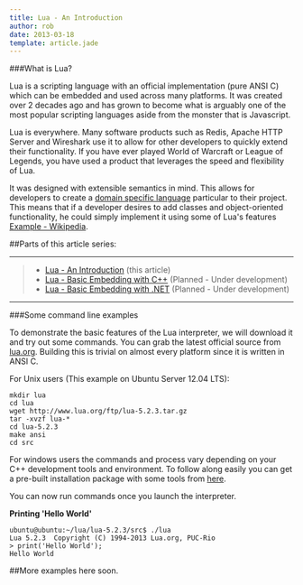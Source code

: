 ```yaml
---
title: Lua - An Introduction
author: rob
date: 2013-03-18
template: article.jade
---
```


###What is Lua?

Lua is a scripting language with an official implementation (pure ANSI C) which can be embedded and used across many platforms.
It was created over 2 decades ago and has grown to become what is arguably one of the most popular scripting languages aside from the monster that is Javascript.

<span class="more"></span>

Lua is everywhere. Many software products such as Redis, Apache HTTP Server and Wireshark use it to allow for other developers to quickly extend their functionality.
If you have ever played World of Warcraft or League of Legends, you have used a product that leverages the speed and flexibility of Lua.

It was designed with extensible semantics in mind. This allows for developers to create a [domain specific language](http://en.wikipedia.org/wiki/Domain-specific_language) particular to their project.
This means that if a developer desires to add classes and object-oriented functionality, he could simply implement it using some of Lua's features <a href="http://en.wikipedia.org/wiki/Lua_(programming_language)#Object-oriented_programming">Example - Wikipedia</a>.

##Parts of this article series:

***
> - [Lua - An Introduction](#) (this article)
> - [Lua - Basic Embedding with C++](#) (Planned - Under development)
> - [Lua - Basic Embedding with .NET](#) (Planned - Under development)

***

###Some command line examples

To demonstrate the basic features of the Lua interpreter, we will download it and try out some commands.
You can grab the latest official source from [lua.org](http://www.lua.org/ftp/). Building this is trivial on almost every platform since it is written in ANSI C.

For Unix users (This example on Ubuntu Server 12.04 LTS):
```
mkdir lua
cd lua
wget http://www.lua.org/ftp/lua-5.2.3.tar.gz
tar -xvzf lua-*
cd lua-5.2.3
make ansi
cd src
```

For windows users the commands and process vary depending on your C++ development tools and environment.
To follow along easily you can get a pre-built installation package with some tools from [here](https://code.google.com/p/luaforwindows/downloads/list).

You can now run commands once you launch the interpreter.

**Printing 'Hello World'**
```
ubuntu@ubuntu:~/lua/lua-5.2.3/src$ ./lua
Lua 5.2.3  Copyright (C) 1994-2013 Lua.org, PUC-Rio
> print('Hello World');
Hello World
```

##More examples here soon.



